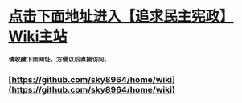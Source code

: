 # [点击下面地址进入【追求民主宪政】Wiki主站](https://github.com/sky8964/home/wiki)
**`请收藏下面网址，方便以后直接访问。`**
### [https://github.com/sky8964/home/wiki](https://github.com/sky8964/home/wiki)
